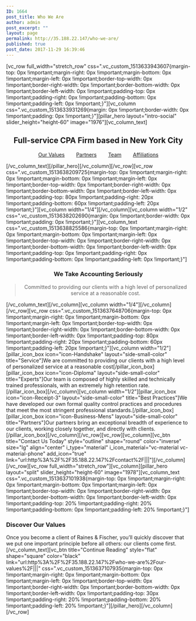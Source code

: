 ```yaml
---
ID: 1664
post_title: Who We Are
author: admin
post_excerpt: ""
layout: page
permalink: http://35.188.22.147/who-we-are/
published: true
post_date: 2017-11-29 16:39:46
---
```

[vc_row full_width="stretch_row" css=".vc_custom_1513633943607{margin-top: 0px !important;margin-right: 0px !important;margin-bottom: 0px !important;margin-left: 0px !important;border-top-width: 0px !important;border-right-width: 0px !important;border-bottom-width: 0px !important;border-left-width: 0px !important;padding-top: 0px !important;padding-right: 0px !important;padding-bottom: 0px !important;padding-left: 0px !important;}"][vc_column css=".vc_custom_1513633931269{margin: 0px !important;border-width: 0px !important;padding: 0px !important;}"][pillar_hero layout="intro-social" slider_height="height-60" image="1976"][vc_column_text]
<h2 style="text-align: center;">Full-service CPA Firm based in New York City</h2>
<p style="text-align: center;"><a href="http://35.188.22.147/who-we-are/our-values/">Our Values</a>        <a href="http://35.188.22.147/who-we-are/partners/">Partners</a>        <a href="http://35.188.22.147/who-we-are/our-team/">Team</a>        <a href="http://35.188.22.147/who-we-are/affiliations-memberships/">Affiliations</a></p>
[/vc_column_text][/pillar_hero][/vc_column][/vc_row][vc_row css=".vc_custom_1513638209725{margin-top: 0px !important;margin-right: 0px !important;margin-bottom: 0px !important;margin-left: 0px !important;border-top-width: 0px !important;border-right-width: 0px !important;border-bottom-width: 0px !important;border-left-width: 0px !important;padding-top: 80px !important;padding-right: 20px !important;padding-bottom: 60px !important;padding-left: 20px !important;}"][vc_column width="1/4"][/vc_column][vc_column width="1/2" css=".vc_custom_1513638202690{margin: 0px !important;border-width: 0px !important;padding: 0px !important;}"][vc_column_text css=".vc_custom_1513638825586{margin-top: 0px !important;margin-right: 0px !important;margin-bottom: 0px !important;margin-left: 0px !important;border-top-width: 0px !important;border-right-width: 0px !important;border-bottom-width: 0px !important;border-left-width: 0px !important;padding-top: 0px !important;padding-right: 0px !important;padding-bottom: 0px !important;padding-left: 0px !important;}"]
<h3 style="text-align: center;">We Take Accounting Seriously</h3>
<blockquote>
<p style="text-align: center;">Committed to providing our clients with a high level of personalized service at a reasonable cost.</p>
</blockquote>
[/vc_column_text][/vc_column][vc_column width="1/4"][/vc_column][/vc_row][vc_row css=".vc_custom_1513637648706{margin-top: 0px !important;margin-right: 0px !important;margin-bottom: 0px !important;margin-left: 0px !important;border-top-width: 0px !important;border-right-width: 0px !important;border-bottom-width: 0px !important;border-left-width: 0px !important;padding-top: 80px !important;padding-right: 20px !important;padding-bottom: 60px !important;padding-left: 20px !important;}"][vc_column width="1/2"][pillar_icon_box icon="icon-Handshake" layout="side-small-color" title="Service"]We are committed to providing our clients with a high level of personalized service at a reasonable cost[/pillar_icon_box][pillar_icon_box icon="icon-Diploma" layout="side-small-color" title="Experts"]Our team is composed of highly skilled and technically trained professionals, with an extremely high retention rate.[/pillar_icon_box][/vc_column][vc_column width="1/2"][pillar_icon_box icon="icon-Receipt-3" layout="side-small-color" title="Best Practices"]We have developed our own formal quality control practices and procedures that meet the most stringent professional standards.[/pillar_icon_box][pillar_icon_box icon="icon-Business-Mens" layout="side-small-color" title="Partners"]Our partners bring an exceptional breadth of experience to our clients, working closely together, and directly with clients.[/pillar_icon_box][/vc_column][/vc_row][vc_row][vc_column][vc_btn title="Contact Us Today" style="outline" shape="round" color="inverse" size="lg" align="center" i_type="material" i_icon_material="vc-material vc-material-phone" add_icon="true" link="url:http%3A%2F%2F35.188.22.147%2Fcontact%2F|||"][/vc_column][/vc_row][vc_row full_width="stretch_row"][vc_column][pillar_hero layout="split" slider_height="height-60" image="1978"][vc_column_text css=".vc_custom_1513637101938{margin-top: 0px !important;margin-right: 0px !important;margin-bottom: 0px !important;margin-left: 0px !important;border-top-width: 0px !important;border-right-width: 0px !important;border-bottom-width: 0px !important;border-left-width: 0px !important;padding-top: 20% !important;padding-right: 20% !important;padding-bottom: 0px !important;padding-left: 20% !important;}"]
<h3>Discover Our Values</h3>
Once you become a client of Raines &amp; Fischer, you’ll quickly discover that we put one important principle before all others: our clients come first.[/vc_column_text][vc_btn title="Continue Reading" style="flat" shape="square" color="black" link="url:http%3A%2F%2F35.188.22.147%2Fwho-we-are%2Four-values%2F|||" css=".vc_custom_1513637107935{margin-top: 0px !important;margin-right: 0px !important;margin-bottom: 0px !important;margin-left: 0px !important;border-top-width: 0px !important;border-right-width: 0px !important;border-bottom-width: 0px !important;border-left-width: 0px !important;padding-top: 30px !important;padding-right: 20% !important;padding-bottom: 20% !important;padding-left: 20% !important;}"][/pillar_hero][/vc_column][/vc_row]